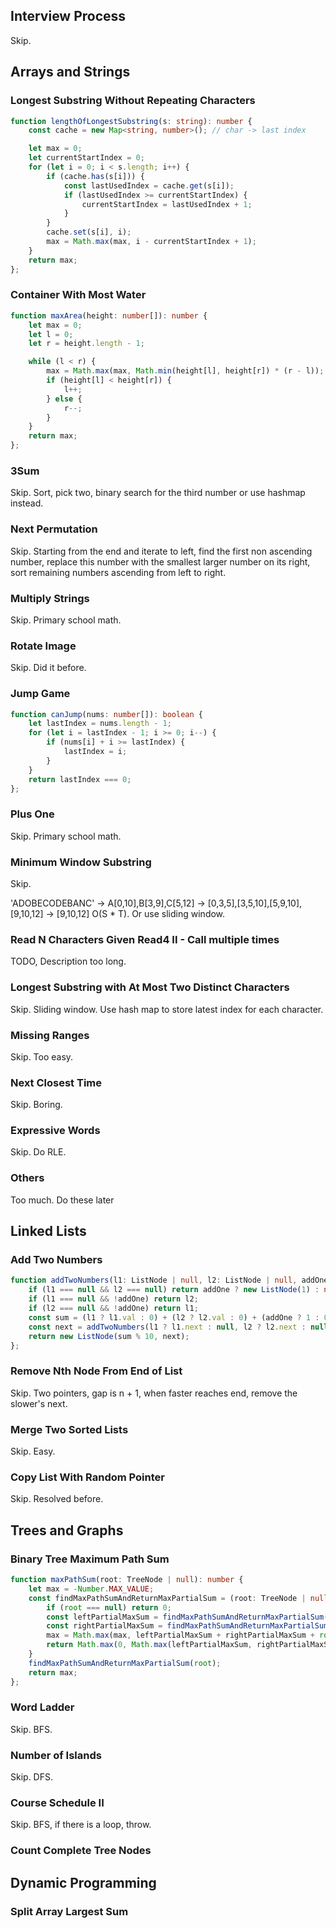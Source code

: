 ## Interview Process

Skip.

## Arrays and Strings

### Longest Substring Without Repeating Characters

```ts
function lengthOfLongestSubstring(s: string): number {
    const cache = new Map<string, number>(); // char -> last index

    let max = 0;
    let currentStartIndex = 0;
    for (let i = 0; i < s.length; i++) {
        if (cache.has(s[i])) {
            const lastUsedIndex = cache.get(s[i]);
            if (lastUsedIndex >= currentStartIndex) {
                currentStartIndex = lastUsedIndex + 1;
            }
        }
        cache.set(s[i], i);
        max = Math.max(max, i - currentStartIndex + 1);
    }
    return max;
};
```

### Container With Most Water

```ts
function maxArea(height: number[]): number {
    let max = 0;
    let l = 0;
    let r = height.length - 1;

    while (l < r) {
        max = Math.max(max, Math.min(height[l], height[r]) * (r - l));
        if (height[l] < height[r]) {
            l++;
        } else {
            r--;
        }
    }
    return max;
};
```

### 3Sum

Skip. Sort, pick two, binary search for the third number or use hashmap instead.

### Next Permutation

Skip. Starting from the end and iterate to left, find the first non ascending number, replace this number with the smallest larger number on its right, sort remaining numbers ascending from left to right.

### Multiply Strings

Skip. Primary school math.

### Rotate Image

Skip. Did it before. 

### Jump Game

```ts
function canJump(nums: number[]): boolean {
    let lastIndex = nums.length - 1;
    for (let i = lastIndex - 1; i >= 0; i--) {
        if (nums[i] + i >= lastIndex) {
            lastIndex = i;
        }
    }
    return lastIndex === 0;
};
```

### Plus One

Skip. Primary school math.


### Minimum Window Substring

Skip.

'ADOBECODEBANC' -> A[0,10],B[3,9],C[5,12] -> [0,3,5],[3,5,10],[5,9,10],[9,10,12] -> [9,10,12] O(S * T).
Or use sliding window.

### Read N Characters Given Read4 II - Call multiple times

TODO, Description too long.

### Longest Substring with At Most Two Distinct Characters

Skip. Sliding window. Use hash map to store latest index for each character.

### Missing Ranges

Skip. Too easy.

### Next Closest Time

Skip. Boring.

### Expressive Words

Skip. Do RLE.

### Others

Too much. Do these later

## Linked Lists

### Add Two Numbers

```ts
function addTwoNumbers(l1: ListNode | null, l2: ListNode | null, addOne: boolean = false): ListNode | null {
    if (l1 === null && l2 === null) return addOne ? new ListNode(1) : null
    if (l1 === null && !addOne) return l2;
    if (l2 === null && !addOne) return l1;
    const sum = (l1 ? l1.val : 0) + (l2 ? l2.val : 0) + (addOne ? 1 : 0);
    const next = addTwoNumbers(l1 ? l1.next : null, l2 ? l2.next : null, sum >= 10)
    return new ListNode(sum % 10, next);
};
```

### Remove Nth Node From End of List

Skip. Two pointers, gap is n + 1, when faster reaches end, remove the slower's next.

### Merge Two Sorted Lists

Skip. Easy.

### Copy List With Random Pointer

Skip. Resolved before.

## Trees and Graphs

### Binary Tree Maximum Path Sum

```ts
function maxPathSum(root: TreeNode | null): number {
    let max = -Number.MAX_VALUE;
    const findMaxPathSumAndReturnMaxPartialSum = (root: TreeNode | null): number => {
        if (root === null) return 0;
        const leftPartialMaxSum = findMaxPathSumAndReturnMaxPartialSum(root.left);
        const rightPartialMaxSum = findMaxPathSumAndReturnMaxPartialSum(root.right);
        max = Math.max(max, leftPartialMaxSum + rightPartialMaxSum + root.val);
        return Math.max(0, Math.max(leftPartialMaxSum, rightPartialMaxSum) + root.val);
    }
    findMaxPathSumAndReturnMaxPartialSum(root);
    return max;
};
```

### Word Ladder

Skip. BFS.

### Number of Islands

Skip. DFS.

### Course Schedule II

Skip. BFS, if there is a loop, throw.

### Count Complete Tree Nodes

## Dynamic Programming

### Split Array Largest Sum

